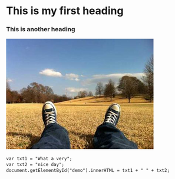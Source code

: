 # This is my first heading

### This is another heading

![Resting](/image.jpg "What a wonderfull world!")


```
var txt1 = "What a very";
var txt2 = "nice day";
document.getElementById("demo").innerHTML = txt1 + " " + txt2;
```
